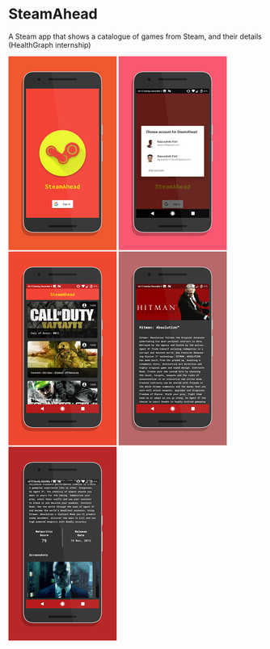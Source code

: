 # SteamAhead
A Steam app that shows a catalogue of games from Steam, and their details (HealthGraph internship)

<img src="https://github.com/bapspatil/SteamAhead/blob/master/screenshots/screen0.png"> <img src="https://github.com/bapspatil/SteamAhead/blob/master/screenshots/screen1.png">
<img src="https://github.com/bapspatil/SteamAhead/blob/master/screenshots/screen2.png"> <img src="https://github.com/bapspatil/SteamAhead/blob/master/screenshots/screen3.png">
<img src="https://github.com/bapspatil/SteamAhead/blob/master/screenshots/screen4.png">
